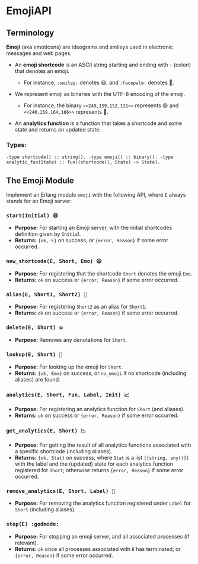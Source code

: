 # EmojiAPI

## Terminology

**Emoji** (aka emoticons) are ideograms and smileys used in electronic messages and web pages.

- An **emoji shortcode** is an ASCII string starting and ending with `:` (colon) that denotes an emoji. 
  - For instance, `:smiley:` denotes 😃, and `:facepalm:` denotes 🤦.

- We represent emoji as binaries with the UTF-8 encoding of the emoji. 
  - For instance, the binary `<<240,159,152,131>>` represents 😃 and `<<240,159,164,166>>` represents 🤦.

- An **analytics function** is a function that takes a shortcode and some state and returns an updated state. 

### Types:

``
-type shortcode() :: string().
-type emoji() :: binary().
-type analytic_fun(State) :: fun((shortcode(), State) -> State). ``

## The Emoji Module

Implement an Erlang module `emoji` with the following API, where `E` always stands for an Emoji server:

### `start(Initial) 😄`
- **Purpose:** For starting an Emoji server, with the initial shortcodes definition given by `Initial`.
- **Returns:** `{ok, E}` on success, or `{error, Reason}` if some error occurred.

### `new_shortcode(E, Short, Emo) 😃`
- **Purpose:** For registering that the shortcode `Short` denotes the emoji `Emo`.
- **Returns:** `ok` on success or `{error, Reason}` if some error occurred.

### `alias(E, Short1, Short2) 🙌`
- **Purpose:** For registering `Short2` as an alias for `Short1`.
- **Returns:** `ok` on success or `{error, Reason}` if some error occurred.

### `delete(E, Short) 💥`
- **Purpose:** Removes any denotations for `Short`.

### `lookup(E, Short) 👀`
- **Purpose:** For looking up the emoji for `Short`.
- **Returns:** `{ok, Emo}` on success, or `no_emoji` if no shortcode (including aliases) are found.

### `analytics(E, Short, Fun, Label, Init) 📈`
- **Purpose:** For registering an analytics function for `Short` (and aliases).
- **Returns:** `ok` on success or `{error, Reason}` if some error occurred.

### `get_analytics(E, Short) 📉`
- **Purpose:** For getting the result of all analytics functions associated with a specific shortcode (including aliases).
- **Returns:** `{ok, Stat}` on success, where `Stat` is a list `[{string, any()}]` with the label and the (updated) state for each analytics function registered for `Short`; otherwise returns `{error, Reason}` if some error occurred.

### `remove_analytics(E, Short, Label) 🔪`
- **Purpose:** For removing the analytics function registered under `Label` for `Short` (including aliases).

### `stop(E) :godmode:`
- **Purpose:** For stopping an emoji server, and all associated processes (if relevant).
- **Returns:** `ok` once all processes associated with `E` has terminated; or `{error, Reason}` if some error occurred.
